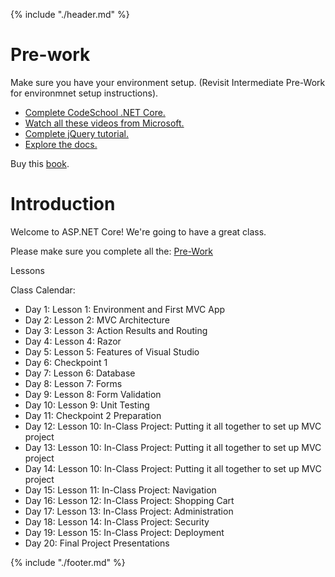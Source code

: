 {% include "./header.md" %}

# Pre-work

Make sure you have your environment setup. (Revisit Intermediate Pre-Work for environmnet setup instructions).

* [Complete CodeSchool .NET Core.](https://www.codeschool.com/courses/try-asp-net-core)
* [Watch all these videos from Microsoft.](https://mva.microsoft.com/en-US/training-courses/introduction-to-asp-net-core-1-0-16841?l=yCG2vdE6C_6406218965)
* [Complete jQuery tutorial.](https://www.codecademy.com/learn/jquery)
* [Explore the docs.](https://docs.microsoft.com/en-us/dotnet/articles/core/)

Buy this [book](https://www.amazon.com/Pro-ASP-NET-Core-ADAM-FREEMAN/dp/1484203984/ref=sr_1_1?ie=UTF8&qid=1480529357&sr=8-1&keywords=pro+asp.net+core).

# Introduction

Welcome to ASP.NET Core! We're going to have a great class.

Please make sure you complete all the: [Pre-Work](https://student.austincodingacademy.com/_book/sanantonio-advanced.html)

Lessons

Class Calendar:

* Day 1: Lesson 1: Environment and First MVC App
* Day 2: Lesson 2: MVC Architecture
* Day 3: Lesson 3: Action Results and Routing
* Day 4: Lesson 4: Razor
* Day 5: Lesson 5: Features of Visual Studio
* Day 6: Checkpoint 1
* Day 7: Lesson 6: Database
* Day 8: Lesson 7: Forms
* Day 9: Lesson 8: Form Validation
* Day 10: Lesson 9: Unit Testing
* Day 11: Checkpoint 2 Preparation
* Day 12: Lesson 10: In-Class Project: Putting it all together to set up MVC project
* Day 13: Lesson 10: In-Class Project: Putting it all together to set up MVC project
* Day 14: Lesson 10: In-Class Project: Putting it all together to set up MVC project
* Day 15: Lesson 11: In-Class Project: Navigation
* Day 16: Lesson 12: In-Class Project: Shopping Cart
* Day 17: Lesson 13: In-Class Project: Administration
* Day 18: Lesson 14: In-Class Project: Security
* Day 19: Lesson 15: In-Class Project: Deployment
* Day 20: Final Project Presentations




{% include "./footer.md" %}
